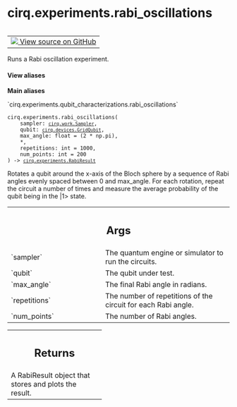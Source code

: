 <div itemscope itemtype="http://developers.google.com/ReferenceObject">
<meta itemprop="name" content="cirq.experiments.rabi_oscillations" />
<meta itemprop="path" content="Stable" />
</div>

# cirq.experiments.rabi_oscillations

<!-- Insert buttons and diff -->

<table class="tfo-notebook-buttons tfo-api" align="left">

<td>
  <a target="_blank" href="https://github.com/quantumlib/cirq/tree/master/cirq/experiments/qubit_characterizations.py">
    <img src="https://www.tensorflow.org/images/GitHub-Mark-32px.png" />
    View source on GitHub
  </a>
</td>
</table>



Runs a Rabi oscillation experiment.

<section class="expandable">
  <h4 class="showalways">View aliases</h4>
  <p>
<b>Main aliases</b>
<p>`cirq.experiments.qubit_characterizations.rabi_oscillations`</p>
</p>
</section>

<pre class="devsite-click-to-copy prettyprint lang-py tfo-signature-link">
<code>cirq.experiments.rabi_oscillations(
    sampler: <a href="../../cirq/work/Sampler.md"><code>cirq.work.Sampler</code></a>,
    qubit: <a href="../../cirq/devices/GridQubit.md"><code>cirq.devices.GridQubit</code></a>,
    max_angle: float = (2 * np.pi),
    *,
    repetitions: int = 1000,
    num_points: int = 200
) -> <a href="../../cirq/experiments/RabiResult.md"><code>cirq.experiments.RabiResult</code></a>
</code></pre>



<!-- Placeholder for "Used in" -->

Rotates a qubit around the x-axis of the Bloch sphere by a sequence of Rabi
angles evenly spaced between 0 and max_angle. For each rotation, repeat
the circuit a number of times and measure the average probability of the
qubit being in the |1> state.

<!-- Tabular view -->
 <table class="responsive fixed orange">
<colgroup><col width="214px"><col></colgroup>
<tr><th colspan="2"><h2 class="add-link">Args</h2></th></tr>

<tr>
<td>
`sampler`
</td>
<td>
The quantum engine or simulator to run the circuits.
</td>
</tr><tr>
<td>
`qubit`
</td>
<td>
The qubit under test.
</td>
</tr><tr>
<td>
`max_angle`
</td>
<td>
The final Rabi angle in radians.
</td>
</tr><tr>
<td>
`repetitions`
</td>
<td>
The number of repetitions of the circuit for each Rabi
angle.
</td>
</tr><tr>
<td>
`num_points`
</td>
<td>
The number of Rabi angles.
</td>
</tr>
</table>



<!-- Tabular view -->
 <table class="responsive fixed orange">
<colgroup><col width="214px"><col></colgroup>
<tr><th colspan="2"><h2 class="add-link">Returns</h2></th></tr>
<tr class="alt">
<td colspan="2">
A RabiResult object that stores and plots the result.
</td>
</tr>

</table>


